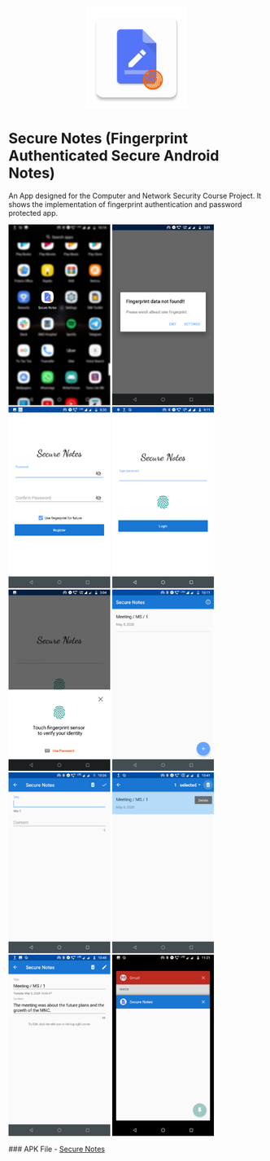 <p align="center">  
<img src="app/src/main/ic_launcher-web.png" width="200">

# Secure Notes (Fingerprint Authenticated Secure Android Notes)
</p>
An App designed for the Computer and Network Security Course Project. It shows the implementation of fingerprint authentication and password protected app.
<br>
<p float="left">
<img src="Screenshots/0.png" width="200">  <img src="Screenshots/1.png" width="200">   <img src="Screenshots/2.png" width="200">   <img src="Screenshots/3.png" width="200">  <img src="Screenshots/4.png" width="200">  <img src="Screenshots/5.png" width="200">  <img src="Screenshots/6.png" width="200">  <img src="Screenshots/7.png" width="200">  <img src="Screenshots/8.png" width="200">  <img src="Screenshots/9.png" width="200">
</p>
### APK File
- <a href="app/release/app-release.apk">Secure Notes</a>
